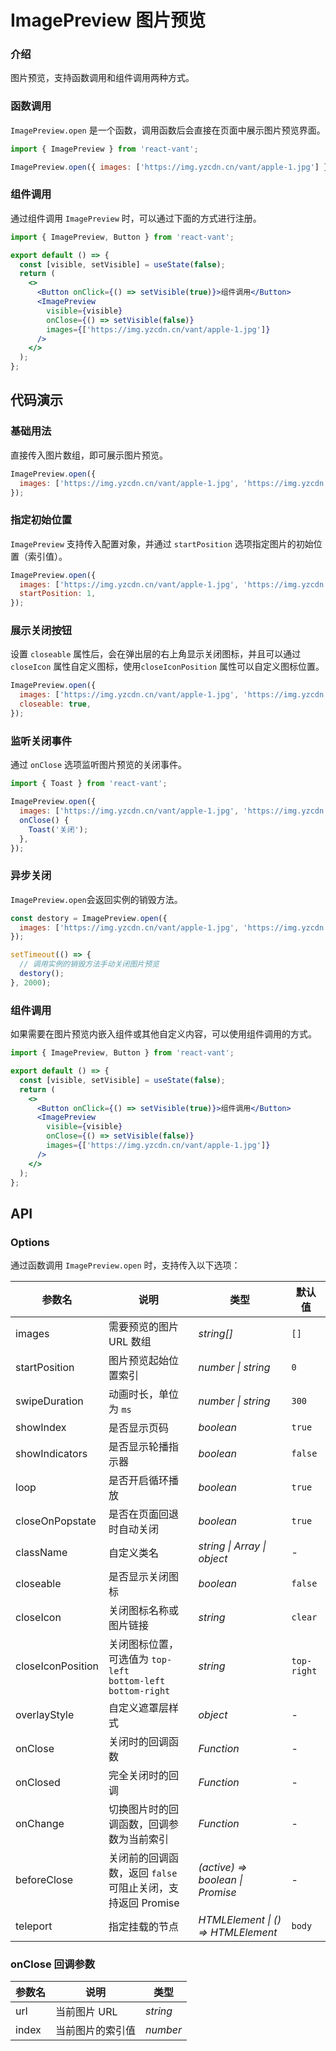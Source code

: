 # ImagePreview 图片预览

### 介绍

图片预览，支持函数调用和组件调用两种方式。

### 函数调用

`ImagePreview.open` 是一个函数，调用函数后会直接在页面中展示图片预览界面。

```js
import { ImagePreview } from 'react-vant';

ImagePreview.open({ images: ['https://img.yzcdn.cn/vant/apple-1.jpg'] });
```

### 组件调用

通过组件调用 `ImagePreview` 时，可以通过下面的方式进行注册。

```jsx
import { ImagePreview, Button } from 'react-vant';

export default () => {
  const [visible, setVisible] = useState(false);
  return (
    <>
      <Button onClick={() => setVisible(true)}>组件调用</Button>
      <ImagePreview
        visible={visible}
        onClose={() => setVisible(false)}
        images={['https://img.yzcdn.cn/vant/apple-1.jpg']}
      />
    </>
  );
};
```

## 代码演示

### 基础用法

直接传入图片数组，即可展示图片预览。

```js
ImagePreview.open({
  images: ['https://img.yzcdn.cn/vant/apple-1.jpg', 'https://img.yzcdn.cn/vant/apple-2.jpg'],
});
```

### 指定初始位置

`ImagePreview` 支持传入配置对象，并通过 `startPosition` 选项指定图片的初始位置（索引值）。

```js
ImagePreview.open({
  images: ['https://img.yzcdn.cn/vant/apple-1.jpg', 'https://img.yzcdn.cn/vant/apple-2.jpg'],
  startPosition: 1,
});
```

### 展示关闭按钮

设置 `closeable` 属性后，会在弹出层的右上角显示关闭图标，并且可以通过 `closeIcon` 属性自定义图标，使用`closeIconPosition` 属性可以自定义图标位置。

```js
ImagePreview.open({
  images: ['https://img.yzcdn.cn/vant/apple-1.jpg', 'https://img.yzcdn.cn/vant/apple-2.jpg'],
  closeable: true,
});
```

### 监听关闭事件

通过 `onClose` 选项监听图片预览的关闭事件。

```js
import { Toast } from 'react-vant';

ImagePreview.open({
  images: ['https://img.yzcdn.cn/vant/apple-1.jpg', 'https://img.yzcdn.cn/vant/apple-2.jpg'],
  onClose() {
    Toast('关闭');
  },
});
```

### 异步关闭

`ImagePreview.open`会返回实例的销毁方法。

```js
const destory = ImagePreview.open({
  images: ['https://img.yzcdn.cn/vant/apple-1.jpg', 'https://img.yzcdn.cn/vant/apple-2.jpg'],
});

setTimeout(() => {
  // 调用实例的销毁方法手动关闭图片预览
  destory();
}, 2000);
```

### 组件调用

如果需要在图片预览内嵌入组件或其他自定义内容，可以使用组件调用的方式。

```jsx
import { ImagePreview, Button } from 'react-vant';

export default () => {
  const [visible, setVisible] = useState(false);
  return (
    <>
      <Button onClick={() => setVisible(true)}>组件调用</Button>
      <ImagePreview
        visible={visible}
        onClose={() => setVisible(false)}
        images={['https://img.yzcdn.cn/vant/apple-1.jpg']}
      />
    </>
  );
};
```

## API

### Options

通过函数调用 `ImagePreview.open` 时，支持传入以下选项：

| 参数名 | 说明 | 类型 | 默认值 |
| --- | --- | --- | --- |
| images | 需要预览的图片 URL 数组 | _string[]_ | `[]` |
| startPosition | 图片预览起始位置索引 | _number \| string_ | `0` |
| swipeDuration | 动画时长，单位为 `ms` | _number \| string_ | `300` |
| showIndex | 是否显示页码 | _boolean_ | `true` |
| showIndicators | 是否显示轮播指示器 | _boolean_ | `false` |
| loop | 是否开启循环播放 | _boolean_ | `true` |
| closeOnPopstate | 是否在页面回退时自动关闭 | _boolean_ | `true` |
| className | 自定义类名 | _string \| Array \| object_ | - |
| closeable | 是否显示关闭图标 | _boolean_ | `false` |
| closeIcon | 关闭图标名称或图片链接 | _string_ | `clear` |
| closeIconPosition | 关闭图标位置，可选值为 `top-left`<br>`bottom-left` `bottom-right` | _string_ | `top-right` |
| overlayStyle | 自定义遮罩层样式 | _object_ | - |
| onClose | 关闭时的回调函数 | _Function_ | - |
| onClosed | 完全关闭时的回调 | _Function_ | - |
| onChange | 切换图片时的回调函数，回调参数为当前索引 | _Function_ | - |
| beforeClose | 关闭前的回调函数，返回 `false` 可阻止关闭，支持返回 Promise | _(active) => boolean \| Promise_ | - |
| teleport | 指定挂载的节点 | _HTMLElement \| () => HTMLElement_ | `body` |

### onClose 回调参数

| 参数名 | 说明             | 类型     |
| ------ | ---------------- | -------- |
| url    | 当前图片 URL     | _string_ |
| index  | 当前图片的索引值 | _number_ |
